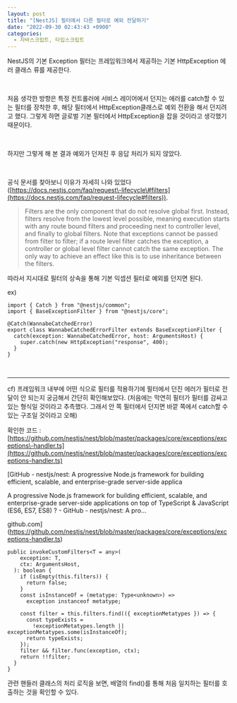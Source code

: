 ```yaml
---
layout: post
title: "[NestJS] 필터에서 다른 필터로 예외 전달하기"
date: "2022-09-30 02:43:43 +0900"
categories:
  - 자바스크립트, 타입스크립트
---
```

NestJS의 기본 Exception 필터는 프레임워크에서 제공하는 기본
 HttpException 에러 클래스 류를 제공한다.
 


 



 처음 생각한 방향은 특정 컨트롤러에 서비스 레이어에서 던지는
 에러를 catch할 수 있는 필터를 장착한 후, 해당 필터에서
 HttpException클래스로 예외 전환을 해서 던지려고 했다. 그렇게
 하면 글로벌 기본 필터에서 HttpException을 잡을 것이라고
 생각했기 때문이다.
 


 



 하지만 그렇게 해 본 결과 예외가 던져진 후 응답 처리가 되지
 않았다.
 


 



 공식 문서를 찾아보니 이유가 자세히 나와 있었다([https://docs.nestjs.com/faq/request\-lifecycle\#filters](https://docs.nestjs.com/faq/request-lifecycle#filters)).
 



> Filters are the only component that do not resolve global
>  first. Instead, filters resolve from the lowest level
>  possible, meaning execution starts with any route bound
>  filters and proceeding next to controller level, and finally
>  to global filters. Note that exceptions cannot be passed
>  from filter to filter; if a route level filter catches the
>  exception, a controller or global level filter cannot catch
>  the same exception. The only way to achieve an effect like
>  this is to use inheritance between the filters.



 따라서 지시대로 필터의 상속을 통해 기본 익셉션 필터로 예외를
 던지면 된다.
 


ex)



```False
import { Catch } from "@nestjs/common";
import { BaseExceptionFilter } from "@nestjs/core";

@Catch(WannabeCatchedError)
export class WannabeCatchedErrorFilter extends BaseExceptionFilter {
  catch(exception: WannabeCatchedError, host: ArgumentsHost) {
    super.catch(new HttpException("response", 400);
  }
}
```

 




---



 cf) 프레임워크 내부에 어떤 식으로 필터를 적용하기에 필터에서
 던진 에러가 필터로 전달이 안 되는지 궁금해서 간단히
 확인해보았다. (처음에는 막연히 필터가 필터를 감싸고 있는
 형식일 것이라고 추측했다. 그래서 안 쪽 필터에서 던지면 바깥
 쪽에서 catch할 수 있는 구조일 것이라고 오해)
 



 확인한 코드 :
 [https://github.com/nestjs/nest/blob/master/packages/core/exceptions/exceptions\-handler.ts](https://github.com/nestjs/nest/blob/master/packages/core/exceptions/exceptions-handler.ts)




[GitHub \- nestjs/nest: A progressive Node.js framework
 for building efficient, scalable, and enterprise\-grade
 server\-side applica
 



 A progressive Node.js framework for building
 efficient, scalable, and enterprise\-grade server\-side
 applications on top of TypeScript \& JavaScript
 (ES6, ES7, ES8\) ? \- GitHub \- nestjs/nest: A pro...
 


github.com](https://github.com/nestjs/nest/blob/master/packages/core/exceptions/exceptions-handler.ts)


```False
public invokeCustomFilters<T = any>(
    exception: T,
    ctx: ArgumentsHost,
  ): boolean {
    if (isEmpty(this.filters)) {
      return false;
    }
    const isInstanceOf = (metatype: Type<unknown>) =>
      exception instanceof metatype;

    const filter = this.filters.find(({ exceptionMetatypes }) => {
      const typeExists =
        !exceptionMetatypes.length || exceptionMetatypes.some(isInstanceOf);
      return typeExists;
    });
    filter && filter.func(exception, ctx);
    return !!filter;
  }
}
```


 관련 핸들러 클래스의 처리 로직을 보면, 배열의 find()를 통해
 처음 일치하는 필터를 호출하는 것을 확인할 수 있다.
